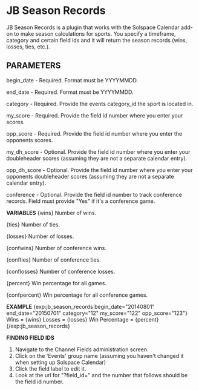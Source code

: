 # JB Season Records
JB Season Records is a plugin that works with the Solspace Calendar add-on to make season calculations for sports.
You specify a timeframe, category and certain field ids and it will return the season records (wins, losses, ties, etc.).

**PARAMETERS**
---
begin_date - Required.
Format must be YYYYMMDD.

end_date - Required.
Format must be YYYYMMDD.

category - Required.
Provide the events category_id the sport is located in.

my_score - Required.
Provide the field id number where you enter your scores.

opp_score - Required.
Provide the field id number where you enter the opponents scores.

my_dh_score - Optional.
Provide the field id number where you enter your doubleheader scores (assuming they are not a separate calendar entry).

opp_dh_score - Optional.
Provide the field id number where you enter your opponents doubleheader scores (assuming they are not a separate calendar entry).

conference - Optional.
Provide the field id number to track conference records. Field must provide "Yes" if it's a conference game.


**VARIABLES**
{wins}
Number of wins.

{ties}
Number of ties.

{losses}
Number of losses.

{confwins}
Number of conference wins.

{confties}
Number of conference ties.

{conflosses}
Number of conference losses.

{percent}
Win percentage for all games.

{confpercent}
Win percentage for all conference games.


**EXAMPLE**
{exp:jb_season_records begin_date="20140801" end_date="20150701" category="12" my_score="122" opp_score="123"}
  Wins = {wins}
  Losses = {losses}
  Win Percentage = {percent}
{/exp:jb_season_records}


**FINDING FIELD IDS**
1. Navigate to the Channel Fields administration screen.
2. Click on the 'Events' group name (assuming you haven't changed it when setting up Solspace Calendar)
3. Click the field label to edit it.
4. Look at the url for "?field_id=" and the number that follows should be the field id number.
